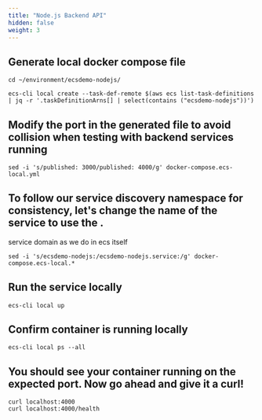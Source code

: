 ```yaml
---
title: "Node.js Backend API"
hidden: false
weight: 3
---
```


## Generate local docker compose file

```
cd ~/environment/ecsdemo-nodejs/
```
```
ecs-cli local create --task-def-remote $(aws ecs list-task-definitions | jq -r '.taskDefinitionArns[] | select(contains ("ecsdemo-nodejs"))')
```

## Modify the port in the generated file to avoid collision when testing with backend services running

```
sed -i 's/published: 3000/published: 4000/g' docker-compose.ecs-local.yml
```

## To follow our service discovery namespace for consistency, let's change the name of the service to use the .
service domain as we do in ecs itself

```
sed -i 's/ecsdemo-nodejs:/ecsdemo-nodejs.service:/g' docker-compose.ecs-local.*
```

## Run the service locally

```
ecs-cli local up
```

## Confirm container is running locally

```
ecs-cli local ps --all
```

## You should see your container running on the expected port. Now go ahead and give it a curl!

```
curl localhost:4000
curl localhost:4000/health
```

